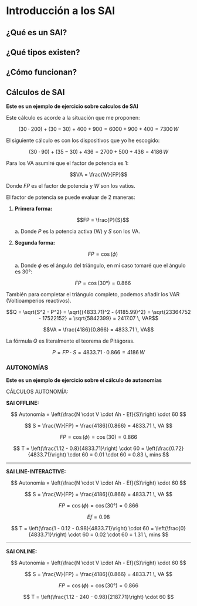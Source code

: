 # Introducción a los SAI

## ¿Qué es un SAI?

## ¿Qué tipos existen?

## ¿Cómo funcionan?

## Cálculos de SAI
**Este es un ejemplo de ejercicio sobre calculos de SAI**

Este cálculo es acorde a la situación que me proponen:

$$(30 \cdot 200) + (30 - 30) + 400 + 900 = 6000 + 900 + 400 = 7300 \, W$$

El siguiente cálculo es con los dispositivos que yo he escogido:

$$(30 \cdot 90) + (35 - 30) + 436 = 2700 + 500 + 436 = 4186 \, W$$

Para los VA asumiré que el factor de potencia es 1:

$$VA = \frac{W}{FP}$$

Donde $FP$ es el factor de potencia y $W$ son los vatios.

El factor de potencia se puede evaluar de 2 maneras:

1. **Primera forma:**

   $$FP = \frac{P}{S}$$

   a. Donde $P$ es la potencia activa (W) y $S$ son los VA.

2. **Segunda forma:**

   $$FP = \cos(\phi)$$

   a. Donde $\phi$ es el ángulo del triángulo, en mi caso tomaré que el ángulo es 30°:

   $$FP = \cos(30°) = 0.866$$

También para completar el triángulo completo, podemos añadir los VAR (Voltioamperios reactivos).

$$Q = \sqrt{S^2 - P^2} = \sqrt{(4833.71)^2 - (4185.99)^2} = \sqrt{23364752 - 17522152} = \sqrt{5842399} = 2417.07 \, VAR$$

$$VA = \frac{4186}{0.866} = 4833.71 \, VA$$

La fórmula $Q$ es literalmente el teorema de Pitágoras.

$$P = FP \cdot S = 4833.71 \cdot 0.866 = 4186 \, W$$

### AUTONOMÍAS

**Este es un ejemplo de ejercicio sobre el cálculo de autonomías**

CÁLCULOS AUTONOMÍA:

**SAI OFFLINE:**

$$
Autonomía = \left(\frac{N \cdot V \cdot Ah - Ef}{S}\right) \cdot 60
$$

$$
S = \frac{W}{FP} = \frac{4186}{0.866} = 4833.71 \, VA
$$

$$
FP = \cos(\phi) = \cos(30) = 0.866
$$

$$
T = \left(\frac{1.12 - 0.8}{4833.71}\right) \cdot 60 = \left(\frac{0.72}{4833.71}\right) \cdot 60 = 0.01 \cdot 60 = 0.83 \, mins
$$

---

**SAI LINE-INTERACTIVE:**

$$
Autonomía = \left(\frac{N \cdot V \cdot Ah - Ef}{S}\right) \cdot 60
$$

$$
S = \frac{W}{FP} = \frac{4186}{0.866} = 4833.71 \, VA
$$

$$
FP = \cos(\phi) = \cos(30°) = 0.866
$$

$$
Ef = 0.98
$$

$$
T = \left(\frac{1 - 0.12 - 0.98}{4833.71}\right) \cdot 60 = \left(\frac{0}{4833.71}\right) \cdot 60 = 0.02 \cdot 60 = 1.31 \, mins
$$

---

**SAI ONLINE:**

$$
Autonomía = \left(\frac{N \cdot V \cdot Ah - Ef}{S}\right) \cdot 60
$$

$$
S = \frac{W}{FP} = \frac{4186}{0.866} = 4833.71 \, VA
$$

$$
FP = \cos(\phi) = \cos(30°) = 0.866
$$

$$
T = \left(\frac{1.12 - 240 - 0.98}{2187.71}\right) \cdot 60
$$
